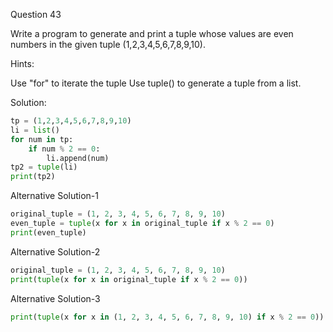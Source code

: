 Question 43

Write a program to generate and print a tuple whose values are even numbers in the given tuple (1,2,3,4,5,6,7,8,9,10).

Hints:

Use "for" to iterate the tuple Use tuple() to generate a tuple from a list.

Solution:

```python
tp = (1,2,3,4,5,6,7,8,9,10)
li = list()
for num in tp:
	if num % 2 == 0:
		li.append(num)
tp2 = tuple(li)
print(tp2)
```

Alternative Solution-1
```python
original_tuple = (1, 2, 3, 4, 5, 6, 7, 8, 9, 10)
even_tuple = tuple(x for x in original_tuple if x % 2 == 0)
print(even_tuple)
```

Alternative Solution-2
```python
original_tuple = (1, 2, 3, 4, 5, 6, 7, 8, 9, 10)
print(tuple(x for x in original_tuple if x % 2 == 0))
```

Alternative Solution-3
```python
print(tuple(x for x in (1, 2, 3, 4, 5, 6, 7, 8, 9, 10) if x % 2 == 0))
```
